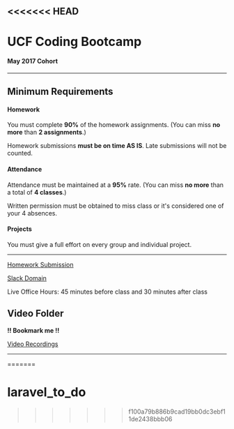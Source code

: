 <<<<<<< HEAD
-----------------------------------------
# UCF Coding Bootcamp


#### May 2017 Cohort


-----------------------------------------


## Minimum Requirements


#### Homework


You must complete **90%** of the homework assignments. (You can miss **no more** than **2 assignments**.)


Homework submissions **must be on time AS IS**. Late submissions will not be counted.


#### Attendance


Attendance must be maintained at a **95%** rate. (You can miss **no more** than a total of **4 classes**.)


Written permission must be obtained to miss class or it's considered one of your 4 absences.


#### Projects


You must give a full effort on every group and individual project.


-----------------------------------------


[Homework Submission](http://bootcampspot-v2.com)

[Slack Domain](https://ucforl052017ft.slack.com/messages/@slackbot/)

Live Office Hours: 45 minutes before class and 30 minutes after class

## Video Folder 
**!! Bookmark me !!**

<a target="_blank" href="https://codingbootcamp.hosted.panopto.com/Panopto/Pages/Sessions/List.aspx?folderID=644ca93f-a1dd-42eb-ba6d-3f019e890130">Video Recordings</a>

-----------------------------------------
=======
# laravel_to_do
>>>>>>> f100a79b886b9cad19bb0dc3ebf11de2438bbb06
